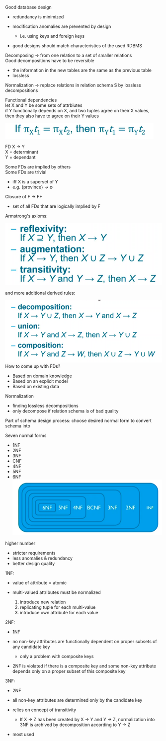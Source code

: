 Good database design

- redundancy is minimized
- modification anomalies are prevented by design
    
    - i.e. using keys and foreign keys
- good designs should match characteristics of the used RDBMS
 
Decomposing -> from one relation to a set of smaller relations  
Good decompositions have to be reversible

- the information in the new tables are the same as the previous table
- lossless
 
Normalization -> replace relations in relation schema S by lossless decompositions
 
Functional dependencies  
let X and Y be some sets of attrbiutes  
if Y functionally depends on X, and two tuples agree on their X values,  
then they also have to agree on their Y values

![Exported image](../../../attachments/Exported%20image%2020241209225236-0.png)  

FD X -> Y  
X = determinant  
Y = dependant
 
Some FDs are implied by others  
Some FDs are trivial

- iff X is a superset of Y
- e.g. {province} -> ∅
 
Closure of F -> F+

- set of all FDs that are logically implied by F
 
Armstrong's axioms:

![Exported image](../../../attachments/Exported%20image%2020241209225236-1.png)

and more additional derived rules:

![Exported image](../../../attachments/Exported%20image%2020241209225237-2.png)   
How to come up with FDs?

- Based on domain knowledge
- Based on an explicit model
- Based on existing data
 
Normalization

- finding lossless decompositions
- only decompose if relation schema is of bad quality
 
Part of schema design process: choose desired normal form to convert schema into
 
Seven normal forms

- 1NF
- 2NF
- 3NF
- CNF
- 4NF
- 5NF
- 6NF
 ![Exported image](../../../attachments/Exported%20image%2020241209225241-3.png)  
 
higher number

- stricter requirements
- less anomalies & redundancy
- better design quality
 
1NF:

- value of attribute = atomic
- multi-valued attributes must be normalized
    
    1. introduce new relation
    2. replicating tuple for each multi-value
    3. introduce own attribute for each value
 
2NF:

- 1NF
- no non-key attributes are functionally dependent on proper subsets of any candidate key
    
    - only a problem with composite keys
- 2NF is violated if there is a composite key and some non-key attribute depends only on a proper subset of this composite key
 
3NF:

- 2NF
- all non-key attributes are determined only by the candidate key
- relies on concept of transitivity
    
    - If X -> Z has been created by X -> Y and Y -> Z, normalization into 3NF is archived by decomposition according to Y -> Z
- most used